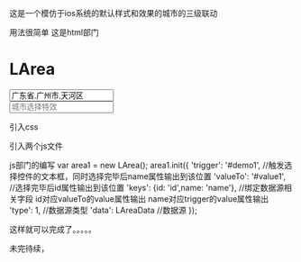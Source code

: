 这是一个模仿于ios系统的默认样式和效果的城市的三级联动

用法很简单
这是html部门
<div>
    <h1>LArea</h1>
    <div class="content-block">  
        <input id="demo1" type="text" readonly="" placeholder="城市选择特效"  value="广东省,广州市,天河区"/>
        <input id="value1" type="hidden"/>
    </div>
    <div class="content-block">
        <input id="demo2" type="text" readonly="" placeholder="城市选择特效" />
        <input id="value2" type="hidden"/>
    </div>
</div>

引入css
<link rel="stylesheet" href="css/LArea.css">

引入两个js文件
<script src="js/LAreaData1.js"></script>
<script src="js/LArea.js"></script>

js部门的编写
var area1 = new LArea();
area1.init({
    'trigger': '#demo1', //触发选择控件的文本框，同时选择完毕后name属性输出到该位置
    'valueTo': '#value1', //选择完毕后id属性输出到该位置
    'keys': {id: 'id',name: 'name'}, //绑定数据源相关字段 id对应valueTo的value属性输出 name对应trigger的value属性输出
    'type': 1, //数据源类型
    'data': LAreaData //数据源
});

这样就可以完成了。。。。。

未完待续，